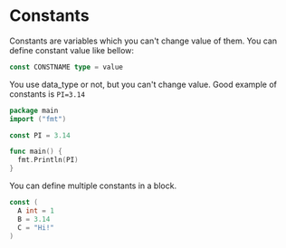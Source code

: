 # Constants

Constants are variables which you can't change value of them.
You can define constant value like bellow:
```go
const CONSTNAME type = value
```

You use data_type or not, but you can't change value.
Good example of constants is `PI=3.14`
```go
package main
import ("fmt")

const PI = 3.14

func main() {
  fmt.Println(PI)
}
```

You can define multiple constants in a block.
```go
const (
  A int = 1
  B = 3.14
  C = "Hi!"
)
```